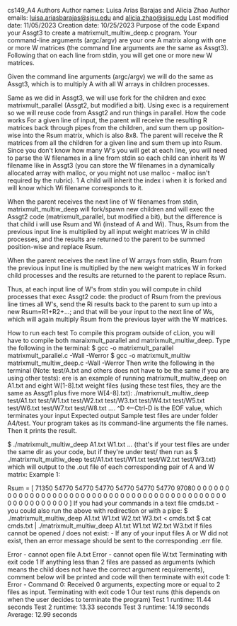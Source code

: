 cs149_A4
Authors
Author names: Luisa Arias Barajas and Alicia Zhao
Author emails: luisa.ariasbarajas@sjsu.edu and alicia.zhao@sjsu.edu
Last modified date: 11/05/2023
Creation date: 10/25/2023
Purpose of the code
Expand your Assgt3 to create a matrixmult_multiw_deep.c program. Your command-line arguments (argc/argv) are your one A matrix along with one or more W matrices
(the command line arguments are the same as Assgt3).
Following that on each line from stdin, you will get one or more new W matrices.

Given the command line arguments (argc/argv) we will do the same as Assgt3, which is to multiply A with all W arrays in children processes.

Same as we did in Assgt3, we will use fork for the children and exec matrixmult_parallel (Assgt2, but modified a bit).
Using exec is a requirement so we will reuse code from Assgt2 and run things in parallel.
How the code works
For a given line of input, the parent will receive the resulting R matrices back through pipes from the children, and sum them up position-wise into the Rsum matrix, which is also 8x8. The parent will receive the R matrices from all the children for a given line and sum them up into Rsum. Since you don't know how many W's you will get at each line, you will need to parse the W filenames in a line from stdin so each child can inherit its W filename like in Assgt3 (you can store the W filenames in a dynamically allocated array with malloc, or you might not use malloc - malloc isn't required by the rubric). 1 A child will inherit the index i when it is forked and will know which Wi filename corresponds to it.

When the parent receives the next line of W filenames from stdin, matrixmult_multiw_deep will fork/spawn new children and will exec the Assgt2 code (matrixmult_parallel, but modified a bit), but the difference is that child i will use Rsum and Wi (instead of A and Wi). Thus, Rsum from the previous input line is multiplied by all input weight matrices W in child processes, and the results are returned to the parent to be summed position-wise and replace Rsum.

When the parent receives the next line of W arrays from stdin, Rsum from the previous input line is multiplied by the new weight matrices W in forked child processes and the results are returned to the parent to replace Rsum.

Thus, at each input line of W's from stdin you will compute in child processes that exec Assgt2 code: the product of Rsum from the previous line times all W's, send the Ri results back to the parent to sum up into a new Rsum=R1+R2+...; and that will be your input to the next line of Ws, which will again multiply Rsum from the previous layer with the W matrices.

How to run each test
To compile this program outside of cLion, you will have to compile both maraixmult_parallel and matrixmult_multiw_deep. Type the following in the terminal:
    $ gcc -o matrixmult_parallel matrixmult_parallel.c -Wall -Werror
    $ gcc -o matrixmult_multiw matrixmult_multiw_deep.c -Wall -Werror
Then write the following in the terminal (Note: test/A.txt and others does not have to be the same if you are using other tests):
ere is an example of running matrixmult_multiw_deep on A1.txt and eight W[1-8].txt weight files (using these test files, they are the same as Assgt1 plus five more W[4-8].txt):
    ./matrixmult_multiw_deep test/A1.txt test/W1.txt test/W2.txt test/W3.txt
    test/W4.txt test/W5.txt test/W6.txt test/W7.txt 
    test/W8.txt
    ....
    ^D <--Ctrl-D is the EOF value, which terminates your input
Expected output
Sample test files are under folder A4/test. Your program takes as its command-line arguments the file names. Then it prints the result.

$ ./matrixmult_multiw_deep A1.txt W1.txt ... (that's if your test files are under the same dir as your code, but if they're under test/ then run as $ ./matrixmult_multiw_deep test/A1.txt test/W1.txt test/W2.txt test/W3.txt) which will output to the .out file of each corresponding pair of A and W matrix: Example 1:

Rsum = [ 
71350 54770 54770 54770 54770 54770 54770 97080 
0 0 0 0 0 0 0 0
0 0 0 0 0 0 0 0
0 0 0 0 0 0 0 0
0 0 0 0 0 0 0 0
0 0 0 0 0 0 0 0
0 0 0 0 0 0 0 0
0 0 0 0 0 0 0 0
]
If you had your commands in a text file cmds.txt - you could also run the above with redirection or with a pipe:
$ ./matrixmult_multiw_deep A1.txt W1.txt W2.txt W3.txt < cmds.txt
$ cat cmds.txt | ./matrixmult_multiw_deep A1.txt W1.txt W2.txt W3.txt
If files cannot be opened / does not exist: - If any of your input files A or W did not exist, then an error message should be sent to the corresponding .err file.

Error - cannot open file A.txt
Error - cannot open file W.txt
Terminating with exit code 1
If anything less than 2 files are passed as arguments (which means the child does not have the correct argument requirements), comment below will be printed and code will then terminate with exit code 1:
Error - Command 0:
Received 0 arguments, expecting more or equal to 2 files as input.
Terminating with exit code 1
Our test runs (this depends on when the user decides to terminate the program)
Test 1 runtime: 11.44 seconds
Test 2 runtime: 13.33 seconds
Test 3 runtime: 14.19 seconds
Average: 12.99 seconds
